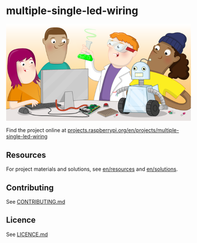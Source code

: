 # multiple-single-led-wiring

![multiple-single-led-wiring](banner.png)

Find the project online at [projects.raspberrypi.org/en/projects/multiple-single-led-wiring](https://projects.raspberrypi.org/en/projects/multiple-single-led-wiring)

## Resources
For project materials and solutions, see [en/resources](https://github.com/raspberrypilearning/multiple-single-led-wiring/tree/master/en/resources) and [en/solutions](https://github.com/raspberrypilearning/multiple-single-led-wiring/tree/master/en/solutions).

## Contributing
See [CONTRIBUTING.md](CONTRIBUTING.md)

## Licence
 See [LICENCE.md](LICENCE.md)